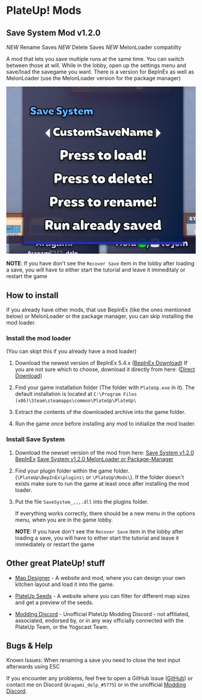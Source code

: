 # PlateUp! Mods

## Save System Mod v1.2.0

*NEW* Rename Saves
*NEW* Delete Saves
*NEW* MelonLoader compatiilty

A mod that lets you save multiple runs at the same time. You can switch between those at will.
While in the lobby, open up the settings menu and save/load the savegame you want.
There is a version for BepInEx as well as MelonLoader (use the MelonLoader version for the package manager)

![Preview Image](https://github.com/Aragami-delp/PlateUp_Mods/blob/main/SaveSystemPreviewImage.png?raw=true)

**NOTE**: If you have don't see the `Recover Save` item in the lobby after loading a save, you will have to either start the tutorial and leave it immeditaly or restart the game

## How to install

If you already have other mods, that use BepInEx (like the ones mentioned below) or MelonLoader or the package manager, you can skip installing the mod loader.

### Install the mod loader

(You can skipt this if you already have a mod loader)
1. Download the newest version of BepInEx 5.4.x ([BepInEx Download](https://github.com/BepInEx/BepInEx/releases))   If you are not sure which to choose, download it directly from here: ([Direct Download](https://github.com/BepInEx/BepInEx/releases/download/v5.4.21/BepInEx_x64_5.4.21.0.zip))

1. Find your game installation folder (The folder with `PlateUp.exe` in it). The default installation is located at `C:\Program Files (x86)\Steam\steamapps\common\PlateUp\PlateUp\ `

1. Extract the contents of the downloaded archive into the game folder.

1. Run the game once before installing any mod to initialize the mod loader.

### Install Save System

1. Download the newset version of the mod from here: 
   [Save System v1.2.0 BepInEx](https://github.com/Aragami-delp/PlateUp_Mods/releases/latest/download/SaveSystem_BepInEx.dll)
   [Save System v1.2.0 MelonLoader or Package-Manager](https://github.com/Aragami-delp/PlateUp_Mods/releases/latest/download/SaveSystem_MelonLoader.dll)

1. Find your plugin folder within the game folder. (`\PlateUp\BepInEx\plugins\` or `\PlateUp\Mods\`). If the folder doesn't exists make sure to run the game at least once after installing the mod loader.

1. Put the file `SaveSystem_,,,.dll` into the plugins folder.

   If everything works correctly, there should be a new menu in the options menu, when you are in the game lobby.

   **NOTE**: If you have don't see the `Recover Save` item in the lobby after loading a save, you will have to either start the tutorial and leave it immediately or restart the game

## Other great PlateUp! stuff

* [Map Designer](https://plateuptools.com/) - A website and mod, where you can design your own kitchen layout and load it into the game.

* [PlateUp Seeds](https://plateupseeds.com/) - A website where you can filter for different map sizes and get a preview of the seeds.

* [Modding Discord](https://discord.gg/uPbuYVjJQq) - Unofficial PlateUp Modding Discord - not affiliated, associated, endorsed by, or in any way officially connected with the PlateUp Team, or the Yogscast Team.

## Bugs & Help

Known Issues: When renaming a save you need to close the text input afterwards using ESC

If you encounter any problems, feel free to open a GitHub issue ([GitHub](https://github.com/Aragami-delp/PlateUp_Mods/issues)) or contact me on Discord (`Aragami_delp_#5775`) or in the unofficial [Modding Discord](https://discord.gg/uPbuYVjJQq).
